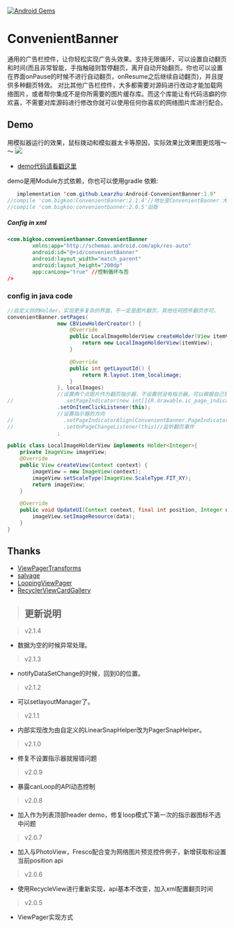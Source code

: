 [![Android Gems](http://www.android-gems.com/badge/saiwu-bigkoo/Android-ConvenientBanner.svg?branch=master)](http://www.android-gems.com/lib/saiwu-bigkoo/Android-ConvenientBanner)

ConvenientBanner
===========

通用的广告栏控件，让你轻松实现广告头效果。支持无限循环，可以设置自动翻页和时间(而且非常智能，手指触碰则暂停翻页，离开自动开始翻页。你也可以设置在界面onPause的时候不进行自动翻页，onResume之后继续自动翻页)，并且提供多种翻页特效。
对比其他广告栏控件，大多都需要对源码进行改动才能加载网络图片，或者帮你集成不是你所需要的图片缓存库。而这个库能让有代码洁癖的你欢喜，不需要对库源码进行修改你就可以使用任何你喜欢的网络图片库进行配合。

## Demo
用模拟器运行的效果，鼠标拨动和模拟器太卡等原因，实际效果比效果图更炫哦～～
![](https://github.com/saiwu-bigkoo/Android-ConvenientBanner/blob/master/preview/convenientbannerdemo.gif)

- [demo代码请看戳这里](https://github.com/saiwu-bigkoo/Android-ConvenientBanner/blob/master/app/src/main/java/com/bigkoo/convenientbannerdemo/MainActivity.java)

demo是用Module方式依赖，你也可以使用gradle 依赖:
```java
   implementation 'com.github.Learzhu:Android-ConvenientBanner:1.0'
//compile 'com.bigkoo:ConvenientBanner:2.1.4'//地址变ConvenientBanner 大写了，额。。。
//compile 'com.bigkoo:convenientbanner:2.0.5'旧版
```


##### Config in xml

```xml
<com.bigkoo.convenientbanner.ConvenientBanner
        xmlns:app="http://schemas.android.com/apk/res-auto"
        android:id="@+id/convenientBanner"
        android:layout_width="match_parent"
        android:layout_height="200dp"
        app:canLoop="true" //控制循环与否
/>
```

### config in java code

```java
//自定义你的Holder，实现更多复杂的界面，不一定是图片翻页，其他任何控件翻页亦可。
convenientBanner.setPages(
                new CBViewHolderCreator() {
                    @Override
                    public LocalImageHolderView createHolder(View itemView) {
                        return new LocalImageHolderView(itemView);
                    }

                    @Override
                    public int getLayoutId() {
                        return R.layout.item_localimage;
                    }
                }, localImages)
                //设置两个点图片作为翻页指示器，不设置则没有指示器，可以根据自己需求自行配合自己的指示器,不需要圆点指示器可用不设
//                .setPageIndicator(new int[]{R.drawable.ic_page_indicator, R.drawable.ic_page_indicator_focused})
                .setOnItemClickListener(this);
                //设置指示器的方向
//                .setPageIndicatorAlign(ConvenientBanner.PageIndicatorAlign.ALIGN_PARENT_RIGHT)
//                .setOnPageChangeListener(this)//监听翻页事件
                ;

public class LocalImageHolderView implements Holder<Integer>{
    private ImageView imageView;
    @Override
    public View createView(Context context) {
        imageView = new ImageView(context);
        imageView.setScaleType(ImageView.ScaleType.FIT_XY);
        return imageView;
    }

    @Override
    public void UpdateUI(Context context, final int position, Integer data) {
        imageView.setImageResource(data);
    }
}
```

## Thanks

- [ViewPagerTransforms](https://github.com/ToxicBakery/ViewPagerTransforms)
- [salvage](https://github.com/JakeWharton/salvage)
- [LoopingViewPager](https://github.com/imbryk/LoopingViewPager)
- [RecyclerViewCardGallery](https://github.com/zjw-swun/RecyclerViewCardGallery)

>## 更新说明

>v2.1.4
 -  数据为空的时候异常处理。<br />

>v2.1.3
 -  notifyDataSetChange的时候，回到0的位置。<br />


>v2.1.2
 -  可以setlayoutManager了。<br />

>v2.1.1
 -  内部实现改为由自定义的LinearSnapHelper改为PagerSnapHelper。<br />

>v2.1.0
 -  修复不设置指示器就报错问题<br />

>v2.0.9
 -  暴露canLoop的API动态控制<br />

>v2.0.8
 - 加入作为列表顶部header demo，修复loop模式下第一次的指示器图标不选中问题 <br />

>v2.0.7
 - 加入与PhotoView，Fresco配合变为网络图片预览控件例子，新增获取和设置当前position api <br />

>v2.0.6
 - 使用RecycleView进行重新实现，api基本不改变，加入xml配置翻页时间 <br />

>v2.0.5
 - ViewPager实现方式 <br />
